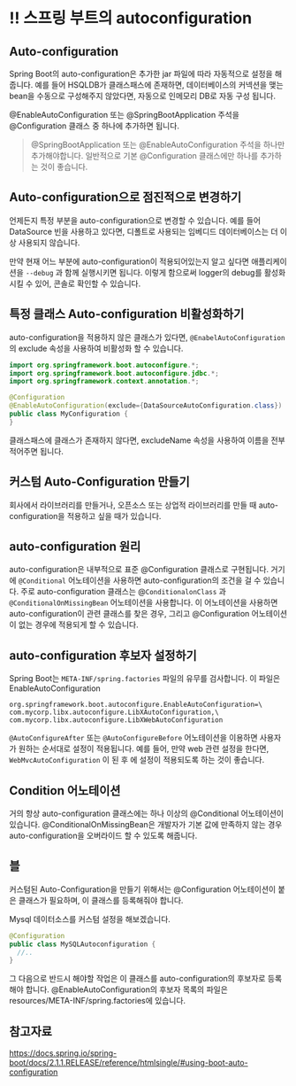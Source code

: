 # ‼️ 스프링 부트의 autoconfiguration



## Auto-configuration

Spring Boot의 auto-configuration은 추가한 jar 파일에 따라 자동적으로 설정을 해줍니다. 예를 들어 HSQLDB가 클래스패스에 존재하면, 데이터베이스의 커넥션을 맺는 bean을 수동으로 구성해주지 않았다면, 자동으로 인메모리 DB로 자동 구성 됩니다.

@EnableAutoConfiguration 또는 @SpringBootApplication 주석을 @Configuration 클래스 중 하나에 추가하면 됩니다.

> @SpringBootApplication 또는 @EnableAutoConfiguration 주석을 하나만 추가해야합니다. 일반적으로 기본 @Configuration 클래스에만 하나를 추가하는 것이 좋습니다.



## Auto-configuration으로 점진적으로 변경하기

언제든지 특정 부분을 auto-configuration으로 변경할 수 있습니다. 예를 들어 DataSource 빈을 사용하고 있다면, 디폴트로 사용되는 임베디드 데이터베이스는 더 이상 사용되지 않습니다.

만약 현재 어느 부분에 auto-configuration이 적용되어있는지 알고 싶다면 애플리케이션을 `--debug` 과 함께 실행시키면 됩니다.  이렇게 함으로써 logger의 debug를 활성화 시킬 수 있어, 콘솔로 확인할 수 있습니다.



## 특정 클래스 Auto-configuration  비활성화하기 

auto-configuration을 적용하지 않은 클래스가 있다면, `@EnabelAutoConfiguration`의 exclude 속성을 사용하여 비활성화 할 수 있습니다.

```java
import org.springframework.boot.autoconfigure.*;
import org.springframework.boot.autoconfigure.jdbc.*;
import org.springframework.context.annotation.*;

@Configuration
@EnableAutoConfiguration(exclude={DataSourceAutoConfiguration.class})
public class MyConfiguration {
}
```

클래스패스에 클래스가 존재하지 않다면, excludeName 속성을 사용하여 이름을 전부 적어주면 됩니다.



## 커스텀 Auto-Configuration 만들기

회사에서 라이브러리를 만들거나, 오픈소스 또는 상업적 라이브러리를 만들 때 auto-configuration을 적용하고 싶을 때가 있습니다. 

## auto-configuration 원리

auto-configuration은 내부적으로 표준 @Configuration 클래스로 구현됩니다. 거기에 `@Conditional` 어노테이션을 사용하면 auto-configuration의 조건을 걸 수 있습니다. 주로 auto-configuration 클래스는 @`ConditionalonClass` 과 `@ConditionalOnMissingBean` 어노테이션을 사용합니다. 이 어노테이션을 사용하면 auto-configuration이 관련 클래스를 찾은 경우, 그리고 @Configuration 어노테이션이 없는 경우에 적용되게 할 수 있습니다.



## auto-configuration 후보자 설정하기

Spring Boot는 `META-INF/spring.factories` 파일의 유무를 검사합니다. 이 파일은 EnableAutoConfiguration 

```
org.springframework.boot.autoconfigure.EnableAutoConfiguration=\
com.mycorp.libx.autoconfigure.LibXAutoConfiguration,\
com.mycorp.libx.autoconfigure.LibXWebAutoConfiguration
```

`@AutoConfigureAfter` 또는 `@AutoConfigureBefore` 어노테이션을 이용하면 사용자가 원하는 순서대로 설정이 적용됩니다. 예를 들어, 만약 web 관련 설정을 한다면, `WebMvcAutoConfiguration` 이 된 후 에 설정이 적용되도록 하는 것이 좋습니다.



## Condition 어노테이션

거의 항상 auto-configuration 클래스에는 하나 이상의 @Conditional 어노테이션이 있습니다. @ConditionalOnMissingBean은 개발자가 기본 값에 만족하지 않는 경우 auto-configuration을 오버라이드 할 수 있도록 해줍니다.











## 블

커스텀된 Auto-Configuration을 만들기 위해서는 @Configuration 어노테이션이 붙은 클래스가 필요하며, 이 클래스를 등록해줘야 합니다.

Mysql 데이터소스를 커스텀 설정을 해보겠습니다.

```java
@Configuration
public class MySQLAutoconfiguration {
  //..
}
```

그 다음으로 반드시 해야할 작업은 이 클래스를 auto-configuration의 후보자로 등록해야 합니다. @EnableAutoConfiguration의 후보자 목록의 파일은 resources/META-INF/spring.factories에 있습니다.







## 참고자료

https://docs.spring.io/spring-boot/docs/2.1.1.RELEASE/reference/htmlsingle/#using-boot-auto-configuration


